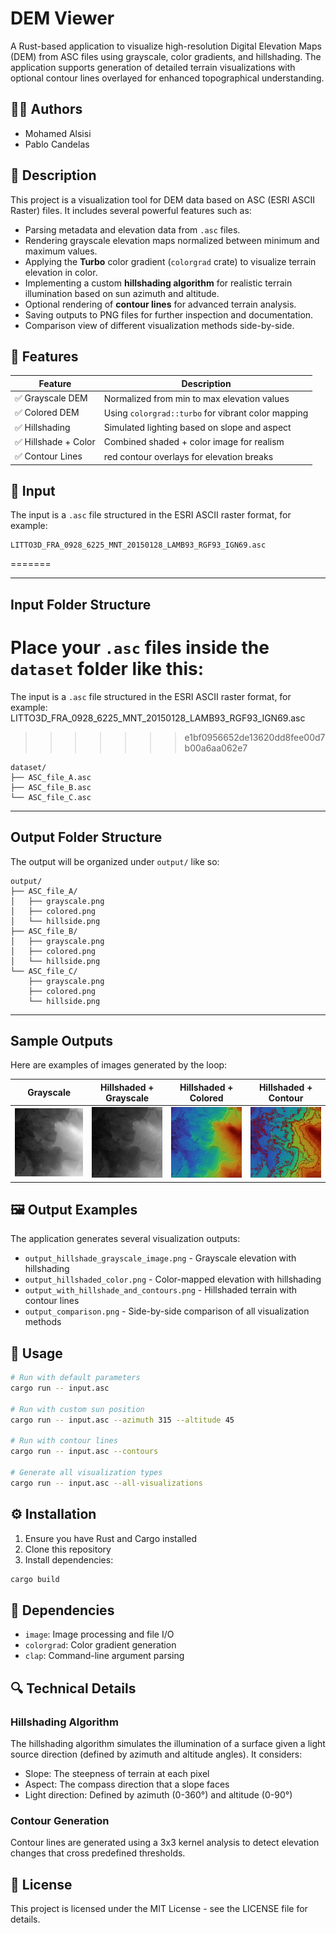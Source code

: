 # DEM Viewer

A Rust-based application to visualize high-resolution Digital Elevation Maps (DEM) from ASC files using grayscale, color gradients, and hillshading. The application supports generation of detailed terrain visualizations with optional contour lines overlayed for enhanced topographical understanding.

## 👨‍💻 Authors
- Mohamed Alsisi  
- Pablo Candelas


## 📌 Description
This project is a visualization tool for DEM data based on ASC (ESRI ASCII Raster) files. It includes several powerful features such as:
- Parsing metadata and elevation data from `.asc` files.
- Rendering grayscale elevation maps normalized between minimum and maximum values.
- Applying the **Turbo** color gradient (`colorgrad` crate) to visualize terrain elevation in color.
- Implementing a custom **hillshading algorithm** for realistic terrain illumination based on sun azimuth and altitude.
- Optional rendering of **contour lines** for advanced terrain analysis.
- Saving outputs to PNG files for further inspection and documentation.
- Comparison view of different visualization methods side-by-side.

## 🎨 Features
| Feature              | Description |
|----------------------|-------------|
| ✅ Grayscale DEM      | Normalized from min to max elevation values |
| ✅ Colored DEM        | Using `colorgrad::turbo` for vibrant color mapping |
| ✅ Hillshading        | Simulated lighting based on slope and aspect |
| ✅ Hillshade + Color  | Combined shaded + color image for realism |
| ✅ Contour Lines      | red contour overlays for elevation breaks |


## 📁 Input
The input is a `.asc` file structured in the ESRI ASCII raster format, for example: 
```
LITTO3D_FRA_0928_6225_MNT_20150128_LAMB93_RGF93_IGN69.asc
```
=======


---

## Input Folder Structure

Place your `.asc` files inside the `dataset` folder like this:
=======
The input is a `.asc` file structured in the ESRI ASCII raster format, for example: LITTO3D_FRA_0928_6225_MNT_20150128_LAMB93_RGF93_IGN69.asc
>>>>>>> e1bf0956652de13620dd8fee00d7b00a6aa062e7

```
dataset/
├── ASC_file_A.asc
├── ASC_file_B.asc
└── ASC_file_C.asc
```

---

## Output Folder Structure

The output will be organized under `output/` like so:

```
output/
├── ASC_file_A/
│   ├── grayscale.png
│   ├── colored.png
│   └── hillside.png
├── ASC_file_B/
│   ├── grayscale.png
│   ├── colored.png
│   └── hillside.png
└── ASC_file_C/
    ├── grayscale.png
    ├── colored.png
    └── hillside.png
```

---

## Sample Outputs

Here are examples of images generated by the loop:

| Grayscale          |Hillshaded + Grayscale| Hillshaded + Colored| Hillshaded + Contour|
|--------------------|----------------------|---------------------|---------------------|
| ![](samples/output_grayscale.png) | ![](samples/output_hillshade_grayscale_image.png) | ![](samples/output_hillshaded_color.png) | ![](samples/output_with_hillshade_and_contours.png) |


## 🖼️ Output Examples
The application generates several visualization outputs:
- `output_hillshade_grayscale_image.png` - Grayscale elevation with hillshading
- `output_hillshaded_color.png` - Color-mapped elevation with hillshading
- `output_with_hillshade_and_contours.png` - Hillshaded terrain with contour lines
- `output_comparison.png` - Side-by-side comparison of all visualization methods

## 🚀 Usage
```bash
# Run with default parameters
cargo run -- input.asc

# Run with custom sun position
cargo run -- input.asc --azimuth 315 --altitude 45

# Run with contour lines
cargo run -- input.asc --contours

# Generate all visualization types
cargo run -- input.asc --all-visualizations
```

## ⚙️ Installation
1. Ensure you have Rust and Cargo installed
2. Clone this repository
3. Install dependencies:
```bash
cargo build
```

## 🧩 Dependencies
- `image`: Image processing and file I/O
- `colorgrad`: Color gradient generation
- `clap`: Command-line argument parsing

## 🔍 Technical Details
### Hillshading Algorithm
The hillshading algorithm simulates the illumination of a surface given a light source direction (defined by azimuth and altitude angles). It considers:
- Slope: The steepness of terrain at each pixel
- Aspect: The compass direction that a slope faces
- Light direction: Defined by azimuth (0-360°) and altitude (0-90°)

### Contour Generation
Contour lines are generated using a 3x3 kernel analysis to detect elevation changes that cross predefined thresholds.

## 📄 License
This project is licensed under the MIT License - see the LICENSE file for details.
